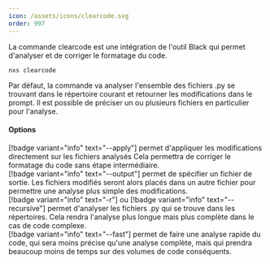 ```yaml
---
icon: /assets/icons/clearcode.svg
order: 997
---
```

La commande clearcode est une intégration de l'outil Black qui permet d'analyser et de corriger le formatage du code.

```console
nxs clearcode
```

Par défaut, la commande va analyser l'ensemble des fichiers .py se trouvant dans le répertoire courant et retourner les modifications dans le prompt.
Il est possible de préciser un ou plusieurs fichiers en particulier pour l'analyse.

#### Options

[!badge variant="info" text="--apply"] permet d'appliquer les modifications directement sur les fichiers analysés
Cela permettra de corriger le formatage du code sans étape intermédiaire.<br>
[!badge variant="info" text="--output"] permet de spécifier un fichier de sortie. Les fichiers modifiés seront alors placés dans un autre fichier pour permettre une analyse plus simple des modifications.<br>
[!badge variant="info" text="-r"] ou [!badge variant="info" text="--recursive"] permet d'analyser les fichiers .py qui se trouve dans les répertoires.
Cela rendra l'analyse plus longue mais plus complète dans le cas de code complexe.<br>
[!badge variant="info" text="--fast"] permet de faire une analyse rapide du code, qui sera moins précise qu'une analyse complète, mais qui prendra beaucoup moins de temps sur des volumes de code conséquents.<br>


